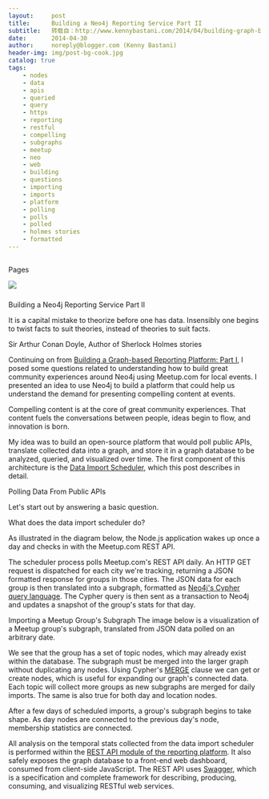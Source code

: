 ```yaml
---
layout:     post
title:      Building a Neo4j Reporting Service Part II
subtitle:   转载自：http://www.kennybastani.com/2014/04/building-graph-based-analytics-platform-part-2.html
date:       2014-04-30
author:     noreply@blogger.com (Kenny Bastani)
header-img: img/post-bg-cook.jpg
catalog: true
tags:
    - nodes
    - data
    - apis
    - queried
    - query
    - https
    - reporting
    - restful
    - compelling
    - subgraphs
    - meetup
    - neo
    - web
    - building
    - questions
    - importing
    - imports
    - platform
    - polling
    - polls
    - polled
    - holmes stories
    - formatted
---
```















## 
Pages






![](https://resources.blogblog.com/img/icon18_wrench_allbkg.png)
















### 
Building a Neo4j Reporting Service Part II


> 
It is a capital mistake to theorize before one has data. Insensibly one begins to twist facts to suit theories, instead of theories to suit facts.

Sir Arthur Conan Doyle, Author of Sherlock Holmes stories

Continuing on from [Building a Graph-based Reporting Platform: Part I](http://www.kennybastani.com/2014/04/building-graph-based-analytics-platform-part-1.html), I posed some questions related to understanding how to build great community experiences around Neo4j using Meetup.com for local events. I presented an idea to use Neo4j to build a platform that could help us understand the demand for presenting compelling content at events.

Compelling content is at the core of great community experiences. That content fuels the conversations between people, ideas begin to flow, and innovation is born.

My idea was to build an open-source platform that would poll public APIs, translate collected data into a graph, and store it in a graph database to be analyzed, queried, and visualized over time. The first component of this architecture is the [Data Import Scheduler](https://github.com/neo4j-meetups-reporting/wiki#data-import-scheduler), which this post describes in detail.


Polling Data From Public APIs

Let's start out by answering a basic question.




> 
What does the data import scheduler do?

As illustrated in the diagram below, the Node.js application wakes up once a day and checks in with the Meetup.com REST API.


The scheduler process polls Meetup.com's REST API daily. An HTTP GET request is dispatched for each city we're tracking, returning a JSON formatted response for groups in those cities. The JSON data for each group is then translated into a subgraph, formatted as [Neo4j's Cypher query language](http://docs.neo4j.org/chunked/stable/cypher-query-lang.html). The Cypher query is then sent as a transaction to Neo4j and updates a snapshot of the group's stats for that day.


Importing a Meetup Group's Subgraph
The image below is a visualization of a Meetup group's subgraph, translated from JSON data polled on an arbitrary date.


We see that the group has a set of topic nodes, which may already exist within the database. The subgraph must be merged into the larger graph without duplicating any nodes. Using Cypher's [MERGE](http://docs.neo4j.org/chunked/stable/query-merge.html) clause we can get or create nodes, which is useful for expanding our graph's connected data. Each topic will collect more groups as new subgraphs are merged for daily imports. The same is also true for both day and location nodes.

After a few days of scheduled imports, a group's subgraph begins to take shape. As day nodes are connected to the previous day's node, membership statistics are connected.




All analysis on the temporal stats collected from the data import scheduler is performed within the [REST API module of the reporting platform](https://github.com/neo4j-contrib/neo4j-meetups-reporting/wiki#rest-api). It also safely exposes the graph database to a front-end web dashboard, consumed from client-side JavaScript. The REST API uses [Swagger](https://github.com/neo4j-contrib/neo4j-meetups-reporting/wiki#the-swagger-project), which is a specification and complete framework for describing, producing, consuming, and visualizing RESTful web services.





